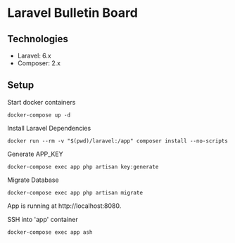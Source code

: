 # Laravel Bulletin Board

## Technologies

- Laravel: 6.x
- Composer: 2.x

## Setup

Start docker containers

`docker-compose up -d`

Install Laravel Dependencies

`docker run --rm -v "$(pwd)/laravel:/app" composer install --no-scripts`

Generate APP_KEY

`docker-compose exec app php artisan key:generate`

Migrate Database

`docker-compose exec app php artisan migrate`

App is running at http://localhost:8080.

SSH into 'app' container

`docker-compose exec app ash`
